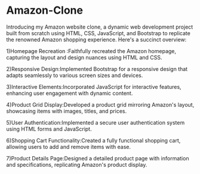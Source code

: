 # Amazon-Clone
Introducing my Amazon website clone, a dynamic web development project built from scratch using HTML, CSS, JavaScript,
and Bootstrap to replicate the renowned Amazon shopping experience. Here's a succinct overview:

1)Homepage Recreation :Faithfully recreated the Amazon homepage, capturing the layout and design nuances using HTML and CSS.

2)Responsive Design:Implemented Bootstrap for a responsive design that adapts seamlessly to various screen sizes and devices.

3)Interactive Elements:Incorporated JavaScript for interactive features, enhancing user engagement with dynamic content.

4)Product Grid Display:Developed a product grid mirroring Amazon's layout, showcasing items with images, titles, and prices.

5)User Authentication:Implemented a secure user authentication system using HTML forms and JavaScript.

6)Shopping Cart Functionality:Created a fully functional shopping cart, allowing users to add and remove items with ease.

7)Product Details Page:Designed a detailed product page with information and specifications, replicating Amazon's product display.
